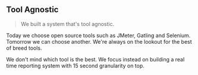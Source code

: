 ## Tool Agnostic

> We built a system that's tool agnostic.

Today we choose open source tools such as JMeter, Gatling and Selenium. Tomorrow we can choose another. We're always on the lookout for the best of breed tools.

We don't mind which tool is the best. We focus instead on building a real time reporting system with 15 second granularity on top.
